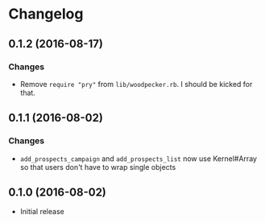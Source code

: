 # Changelog

## 0.1.2 (2016-08-17)

### Changes

* Remove `require "pry"` from `lib/woodpecker.rb`. I should be kicked for that.

## 0.1.1 (2016-08-02)

### Changes

* `add_prospects_campaign` and `add_prospects_list` now use Kernel#Array so that users don't have to wrap single objects

## 0.1.0 (2016-08-02)

* Initial release
